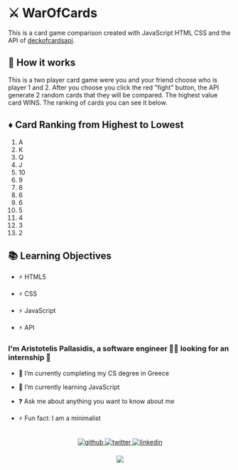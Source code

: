 <h1> ⚔️ WarOfCards </h1>

This is a card game comparison created with JavaScript HTML CSS and the API of <a href="https://www.deckofcardsapi.com/">deckofcardsapi</a>.

## 🔨 How it works
This is a two player card game were you and your friend choose who is player 1 and 2. After you choose you click the red "fight" button, the API generate 2 random cards that they will be compared.
The highest value card WINS. The ranking of cards you can see it below.

## ♦️ Card Ranking from Highest to Lowest
<ol>
  <li> A</li>
  <li> K</li>
  <li> Q</li>
  <li> J</li>
  <li> 10</li>
  <li> 9</li>
  <li> 8</li>
  <li> 6</li>
  <li> 6</li>
  <li> 5</li>
  <li> 4</li>
  <li> 3</li>
  <li> 2</li>
</ol>


## 📚 Learning Objectives
- ⚡ HTML5

- ⚡ CSS

- ⚡ JavaScript

- ⚡ API

  
### <div align="left">I'm Aristotelis Pallasidis, a software engineer 👨‍💻 looking for an internship 🚀</div>  

- 🔭 I’m currently completing my CS degree in Greece  

- 🌱 I’m currently learning JavaScript  

- ❓ Ask me about anything you want to know about me  

- ⚡ Fun fact: I am a minimalist  
  
<br/>  
 
<div align="center">
  <a href="https://github.com/aristotelispallasidis" target="_blank">
  <img src=https://img.shields.io/badge/github-%2324292e.svg?&style=for-the-badge&logo=github&logoColor=white alt=github style="margin-bottom: 5px;" />
  </a>
  <a href="https://twitter.com/AristotleOfCode" target="_blank">
  <img src=https://img.shields.io/badge/twitter-%2300acee.svg?&style=for-the-badge&logo=twitter&logoColor=white alt=twitter style="margin-bottom: 5px;" />
  </a>
  <a href="https://linkedin.com/in/aristotelispallasidis" target="_blank">
  <img src=https://img.shields.io/badge/linkedin-%231E77B5.svg?&style=for-the-badge&logo=linkedin&logoColor=white alt=linkedin style="margin-bottom: 5px;" />
  </a>  
</div>  
  
<br/>  
 
<div align="center"><img src="https://github-readme-stats.vercel.app/api?username=aristotelispallasidis&show_icons=true&count_private=true&hide_border=true" align="center" /></div>  
